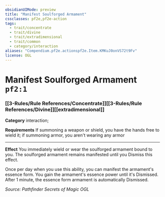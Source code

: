 ```yaml
---
obsidianUIMode: preview
title: "Manifest Soulforged Armament"
cssclasses: pf2e,pf2e-action
tags:
  - trait/concentrate
  - trait/divine
  - trait/extradimensional
  - trait/common
  - category/interaction
aliases: "Compendium.pf2e.actionspf2e.Item.KMKuJ0onVS72t9Fv"
license: OGL
---
```

# Manifest Soulforged Armament `pf2:1`

### [[3-Rules/Rule References/Concentrate]][[3-Rules/Rule References/Divine]][[extradimensional]]

**Category** interaction; 




**Requirements** If summoning a weapon or shield, you have the hands free to wield it; if summoning armor, you aren't wearing any armor

* * *

**Effect** You immediately wield or wear the soulforged armament bound to you. The soulforged armament remains manifested until you Dismiss this effect.

Once per day when you use this ability, you can manifest the armament's essence form. You gain the armament's essence power until it's Dismissed. After 1 minute, the essence form armament is automatically Dismissed.

*Source: Pathfinder Secrets of Magic*
*OGL*